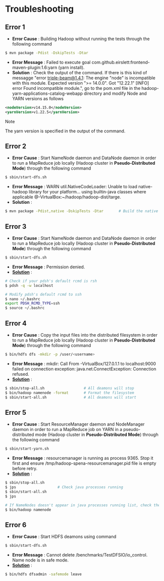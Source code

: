 # Troubleshooting

## Error 1
* **Error Cause** : Building Hadoop without running the tests through the following command
```bash
$ mvn package -Pdist -DskipTests -Dtar
```
* **Error Message** : Failed to execute goal com.github.eirslett:frontend-maven-plugin:1.6:yarn (yarn install).
* **Solution** : Check the output of the command. If there is this kind of messagge "error triple-beam@1.4.1: The engine "node" is incompatible with this module. Expected version ">= 14.0.0". Got "12.22.1" [INFO] error Found incompatible module.", go to the pom.xml file in the hadoop-yarn-applications-catalog-webapp directory and modify Node and YARN versions as follows
```xml
<nodeVersion>v14.15.0</nodeVersion>
<yarnVersion>v1.22.5</yarnVersion>
```
> [!NOTE]
> The yarn version is specified in the output of the command.

## Error 2
* **Error Cause** :  Start NameNode daemon and DataNode daemon in order to run a MapReduce job locally (Hadoop cluster in **Pseudo-Distributed Mode**) through the following command
```bash
$ sbin/start-dfs.sh
```
* **Error Message** : WARN util.NativeCodeLoader: Unable to load native-hadoop library for your platform... using builtin-java classes where applicable <user>@<user>-VirtualBox:~/hadoop/hadoop-dist/targe.
* **Solution** :
```bash
$ mvn package -Pdist,native -DskipTests -Dtar       # Build the native hadoop library
```

## Error 3
* **Error Cause** : Start NameNode daemon and DataNode daemon in order to run a MapReduce job locally (Hadoop cluster in **Pseudo-Distributed Mode**) through the following command
```bash
$ sbin/start-dfs.sh
```
* **Error Message** : Permission denied.
* [**Solution**](https://stackoverflow.com/questions/42756555/permission-denied-error-while-running-start-dfs-sh) : 
```bash
# Check if your pdsh's default rcmd is rsh
$ pdsh -q -w localhost

# Modify pdsh's default rcmd to ssh
$ nano ~/.bashrc
export PDSH_RCMD_TYPE=ssh
$ source ~/.bashrc
```

## Error 4
* **Error Cause** : Copy the input files into the distributed filesystem in order to run a MapReduce job locally (Hadoop cluster in **Pseudo-Distributed Mode**) through the following command
```bash
$ bin/hdfs dfs -mkdir -p /user/<username>
```
* **Error Message** : mkdir: Call From <username>-VirtualBox/127.0.1.1 to localhost:9000 failed on connection exception: java.net.ConnectException: Connection refused.
* [**Solution**](https://stackoverflow.com/questions/28661285/hadoop-cluster-setup-java-net-connectexception-connection-refused) : 
```bash
$ sbin/stop-all.sh                  # All deamons will stop
$ bin/hadoop namenode -format       # Format the filesystem
$ sbin/start-all.sh                 # All deamons will start
```

## Error 5
* **Error Cause** : Start ResourceManager daemon and NodeManager daemon in order to run a MapReduce job on YARN in a pseudo-distributed mode (Hadoop cluster in **Pseudo-Distributed Mode**) through the following command
```bash
$ sbin/start-yarn.sh
```
* **Error Message** : resourcemanager is running as process 9365.  Stop it first and ensure /tmp/hadoop-spena-resourcemanager.pid file is empty before retry.
* [**Solution**](https://stackoverflow.com/questions/14273620/error-in-namenode-starting) : 
```bash
$ sbin/stop-all.sh
$ jps                   # Check java processes running
$ sbin/start-all.sh
$ jps

# If NameNodes doesn't appear in java processes running list, check the error through
$ bin/hadoop namenode
```

## Error 6
* **Error Cause** : Start HDFS deamons using command 
```bash
$ sbin/start-dfs.sh 
```
* **Error Message** : Cannot delete /benchmarks/TestDFSIO/io_control. Name node is in safe mode.
* [**Solution**](https://stackoverflow.com/questions/15803266/name-node-is-in-safe-mode-not-able-to-leave) : 
```bash
$ bin/hdfs dfsadmin -safemode leave
```
